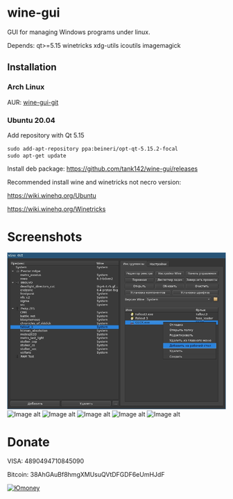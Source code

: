 # wine-gui
GUI for managing Windows programs under linux.

Depends: qt>=5.15 winetricks xdg-utils icoutils imagemagick
## Installation
### Arch Linux
AUR: [wine-gui-git](https://aur.archlinux.org/packages/wine-gui-git)

### Ubuntu 20.04
Add repository with Qt 5.15
```
sudo add-apt-repository ppa:beineri/opt-qt-5.15.2-focal
sudo apt-get update
```
Install deb package: https://github.com/tank142/wine-gui/releases

Recommended install wine and winetricks not necro version:

https://wiki.winehq.org/Ubuntu

https://wiki.winehq.org/Winetricks

# Screenshots
![Image alt](https://github.com/tank142/wine-gui/raw/qt6/screenshot1.jpg)
![Image alt](https://github.com/tank142/wine-gui/raw/qt6/screenshot6.jpg)
![Image alt](https://github.com/tank142/wine-gui/raw/qt6/screenshot3.jpg)
![Image alt](https://github.com/tank142/wine-gui/raw/qt6/screenshot2.jpg)
![Image alt](https://github.com/tank142/wine-gui/raw/qt6/screenshot4.jpg)
![Image alt](https://github.com/tank142/wine-gui/raw/qt6/screenshot5.jpg)

# Donate
VISA: 4890494710845090

Bitcoin: 38AhGAuBf8hmgXMUsuQVtDFGDF6eUmHJdF

[![Юmoney](https://i.imgur.com/KrkyEbB.png)](https://yoomoney.ru/to/4100112399871490)
